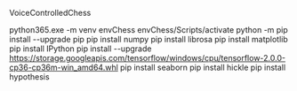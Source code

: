 VoiceControlledChess

python365.exe -m venv envChess
envChess/Scripts/activate
python -m pip install --upgrade pip
pip install numpy
pip install librosa
pip install matplotlib
pip install IPython
pip install --upgrade https://storage.googleapis.com/tensorflow/windows/cpu/tensorflow-2.0.0-cp36-cp36m-win_amd64.whl
pip install seaborn
pip install hickle
pip install hypothesis